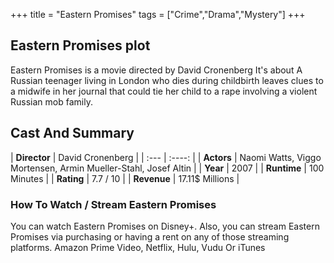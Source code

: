 +++
title = "Eastern Promises"
tags = ["Crime","Drama","Mystery"]
+++
## Eastern Promises plot
Eastern Promises is a movie directed by David Cronenberg It's about A Russian teenager living in London who dies during childbirth leaves clues to a midwife in her journal that could tie her child to a rape involving a violent Russian mob family.
## Cast And Summary
| **Director**      | David Cronenberg |
    | :---        |    :----:   |
    |  **Actors** | Naomi Watts, Viggo Mortensen, Armin Mueller-Stahl, Josef Altin |
    | **Year**   | 2007    |
    |  **Runtime** | 100 Minutes |
    |  **Rating** | 7.7 / 10 | 
    |  **Revenue** | 17.11$ Millions |
### How To Watch / Stream Eastern Promises
You can watch Eastern Promises on Disney+.
Also, you can stream Eastern Promises via purchasing or having a rent on any of those streaming platforms.
Amazon Prime Video, Netflix, Hulu, Vudu Or iTunes